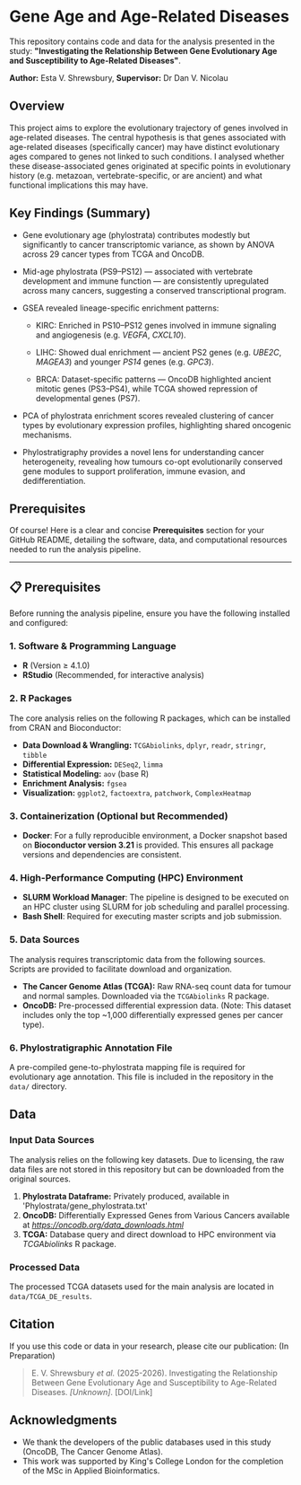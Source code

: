 # Gene Age and Age-Related Diseases

This repository contains code and data for the analysis presented in the study: **"Investigating the Relationship Between Gene Evolutionary Age and Susceptibility to Age-Related Diseases"**.

**Author:** Esta V. Shrewsbury, 
**Supervisor:** Dr Dan V. Nicolau

## Overview

This project aims to explore the evolutionary trajectory of genes involved in age-related diseases. The central hypothesis is that genes associated with age-related diseases (specifically cancer) may have distinct evolutionary ages compared to genes not linked to such conditions. I analysed whether these disease-associated genes originated at specific points in evolutionary history (e.g. metazoan, vertebrate-specific, or are ancient) and what functional implications this may have.

## Key Findings (Summary)

- Gene evolutionary age (phylostrata) contributes modestly but significantly to cancer transcriptomic variance, as shown by ANOVA across 29 cancer types from TCGA and OncoDB.

- Mid-age phylostrata (PS9–PS12) — associated with vertebrate development and immune function — are consistently upregulated across many cancers, suggesting a conserved transcriptional program.

- GSEA revealed lineage-specific enrichment patterns:

    - KIRC: Enriched in PS10–PS12 genes involved in immune signaling and angiogenesis (e.g. *VEGFA*, *CXCL10*).
    
    - LIHC: Showed dual enrichment — ancient PS2 genes (e.g. *UBE2C*, *MAGEA3*) and younger *PS14* genes (e.g. *GPC3*).
    
    - BRCA: Dataset-specific patterns — OncoDB highlighted ancient mitotic genes (PS3–PS4), while TCGA showed repression of developmental genes (PS7).

- PCA of phylostrata enrichment scores revealed clustering of cancer types by evolutionary expression profiles, highlighting shared oncogenic mechanisms.

- Phylostratigraphy provides a novel lens for understanding cancer heterogeneity, revealing how tumours co-opt evolutionarily conserved gene modules to support proliferation, immune evasion, and dedifferentiation.

## Prerequisites
Of course! Here is a clear and concise **Prerequisites** section for your GitHub README, detailing the software, data, and computational resources needed to run the analysis pipeline.

---

## 📋 Prerequisites

Before running the analysis pipeline, ensure you have the following installed and configured:

### 1. Software & Programming Language

*   **R** (Version ≥ 4.1.0)
*   **RStudio** (Recommended, for interactive analysis)

### 2. R Packages

The core analysis relies on the following R packages, which can be installed from CRAN and Bioconductor:

*   **Data Download & Wrangling:** `TCGAbiolinks`, `dplyr`, `readr`, `stringr`, `tibble`
*   **Differential Expression:** `DESeq2`, `limma`
*   **Statistical Modeling:** `aov` (base R)
*   **Enrichment Analysis:** `fgsea`
*   **Visualization:** `ggplot2`, `factoextra`, `patchwork`, `ComplexHeatmap`

### 3. Containerization (Optional but Recommended)

*   **Docker**: For a fully reproducible environment, a Docker snapshot based on **Bioconductor version 3.21** is provided. This ensures all package versions and dependencies are consistent.

### 4. High-Performance Computing (HPC) Environment

*   **SLURM Workload Manager**: The pipeline is designed to be executed on an HPC cluster using SLURM for job scheduling and parallel processing.
*   **Bash Shell**: Required for executing master scripts and job submission.

### 5. Data Sources

The analysis requires transcriptomic data from the following sources. Scripts are provided to facilitate download and organization.

*   **The Cancer Genome Atlas (TCGA):** Raw RNA-seq count data for tumour and normal samples. Downloaded via the `TCGAbiolinks` R package.
*   **OncoDB:** Pre-processed differential expression data. (Note: This dataset includes only the top ~1,000 differentially expressed genes per cancer type).

### 6. Phylostratigraphic Annotation File

A pre-compiled gene-to-phylostrata mapping file is required for evolutionary age annotation. This file is included in the repository in the `data/` directory.

## Data

### Input Data Sources

The analysis relies on the following key datasets. Due to licensing, the raw data files are not stored in this repository but can be downloaded from the original sources.

1.  **Phylostrata Dataframe:** Privately produced, available in 'Phylostrata/gene_phylostrata.txt'
2.  **OncoDB:** Differentially Expressed Genes from Various Cancers available at *https://oncodb.org/data_downloads.html*
3.  **TCGA:** Database query and direct download to HPC environment via *TCGAbiolinks* R package. 


### Processed Data

The processed TCGA datasets used for the main analysis are located in `data/TCGA_DE_results`.

## Citation

If you use this code or data in your research, please cite our publication: (In Preparation)

> E. V. Shrewsbury *et al.* (2025-2026). Investigating the Relationship Between Gene Evolutionary Age and Susceptibility to Age-Related Diseases. *[Unknown]*. [DOI/Link]


## Acknowledgments

- We thank the developers of the public databases used in this study (OncoDB, The Cancer Genome Atlas).
- This work was supported by King's College London for the completion of the MSc in Applied Bioinformatics.
